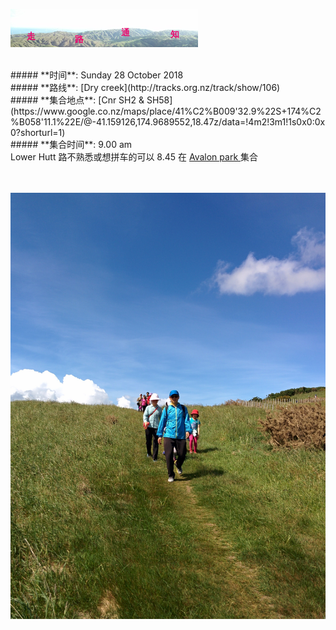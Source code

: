 ![skyline](_images/skyline2.png)

<br/>
##### **时间**: Sunday 28 October 2018
<br/>
##### **路线**: [Dry creek](http://tracks.org.nz/track/show/106)
<br/>
##### **集合地点**: [Cnr SH2 & SH58](https://www.google.co.nz/maps/place/41%C2%B009'32.9%22S+174%C2%B058'11.1%22E/@-41.159126,174.9689552,18.47z/data=!4m2!3m1!1s0x0:0x0?shorturl=1)
<br/>
##### **集合时间**: 9.00 am 

<br/>
<div class="alert alert-warning">
Lower Hutt 路不熟悉或想拼车的可以 8.45 在 <a href="https://www.google.co.nz/maps/place/41%C2%B011'40.6%22S+174%C2%B055'57.2%22E/@-41.194615,174.930374,17z/data=!3m1!4b1!4m2!3m1!1s0x0:0x0?shorturl=1"> Avalon park  </a> 集合
</div>
<br/>
<br/>



![dry_creek2](_images/dry_creek2.jpg)
<br/>

